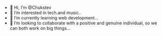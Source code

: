 - 👋 Hi, I’m @Chukstev
- 👀 I’m interested in tech.and music..
- 🌱 I’m currently learning web development...
- 💞️ I’m looking to collaborate with a positive and genuine individual, so we can both work on big things...

<!---
Chukstev/Chukstev is a ✨ special ✨ repository because its `README.md` (this file) appears on your GitHub profile.
You can click the Preview link to take a look at your changes.
--->
